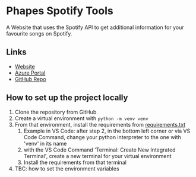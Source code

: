 # Phapes Spotify Tools

A Website that uses the Spotify API to get additional information for your favourite songs on Spotify.

## Links

* [Website](https://spotifytools.azurewebsites.net/)
* [Azure Portal](https://portal.azure.com/)
* [GitHub Repo](https://github.com/Phape/SpotifyTools)

## How to set up the project locally

1. Clone the repository from GitHub
2. Create a virtual environment with `python -m venv venv`
3. From that environment, install the requirements from [requirements.txt](requirements.txt)
   1. Example in VS Code: after step 2, in the bottom left corner or via VS Code Command, change your python interpreter to the one with 'venv' in its name
   2. with the VS Code Command 'Terminal: Create New Integrated Terminal', create a new terminal for your virtual environment
   3. Install the requirements from that terminal
4. TBC: how to set the environment variables
